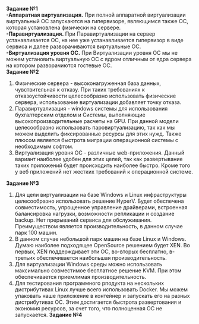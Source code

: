 **Задание №1**   
**-Аппаратная виртуализация.** При полной аппаратной виртуализации виртуальный ОС запускаются на гипервизоре, являющимся также ОС, которая установлена физически на сервере.  
**-Паравиртуализация.** При Паравиртуализации на сервер устанавливается ОС, на нее уже устанавливается гипервизор в виде сервиса и далее разворачиваются виртуальные ОС.  
**-Виртуализация уровня ОС.** При Виртуализации уровня ОС мы не можем установить виртуальную ОС с ядром отличным от ядра сервера на котором разворачиются гостевые ОС.  
**Задание №2**  
1. Физические сервера - высоконагруженная база данных, чувствительная к отказу. При таких требованиях к отказоустойчивости целесообразно использовать физические сервера, использование виртуализации добавляет точку отказа.  
2. Паравиртуализация - windows системы для использования бухгалтерским отделом и Системы, выполняющие высокопроизводительные расчеты на GPU. При данной модели целесообразно использовать паровиртуализацию, так как мы можем выделить фиксированные ресурсы для этих нужд. Также плюсом является быстрота миграции операционной системы с необходимым софтом.   
3. Виртуализация уровня ОС - различные web-приложения. Данный вариант наиболее удобен для этих целей, так как развертывание таких приложений будет происходить наиболее быстро. Кроме того у веб приложений нет жестких требований к операционной системе.  

**Задание №3**   
1. Для цели виртуализации на базе Windows и Linux инфраструктуры целесообразно использовать решение HyperV. Будет обеспечена совместимость, упрощенное управление драйверами, встроенная балансировка нагрузки, возможности репликации и создание backup. Нет прерываний сервиса для обслуживания. Преимуществом является производительность, в данном случае парк 100 машин.  
2. В данном случае небольшой парк машин на базе Linux и Windows. Думаю наиболее подходящее OpenSource решением будет XEN. Во первых, XEN поддерждивает эти ОС, во-вторых бесплатно, в-третьих обеспечивается наибольшая производительность.
3. Для виртуализации Windows среды можно использовать максимально совместимое бесплатное решение KVM. При этом обеспечивается приемлимая производительность.
4. Для тестирования программного рподукта на нескольких дистрибутивах Linux лучше всего использовать Docker. Мы можем упаковать наше приложение в контейнер и запускать его на разных дистрибутивах ОС. Этим достигается быстрота развертования и экономия ресурсов, за счет того, что полноценная ОС не запускается.
**Задание №4**  
